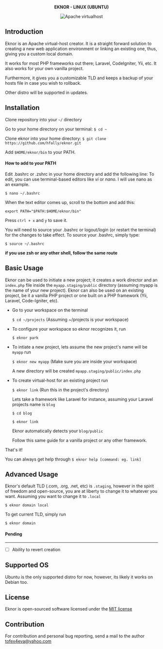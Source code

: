 <p align="center">
    <strong>
        EKNOR - LINUX (UBUNTU)
    </strong>
</p>

<p align="center">
    <img src="https://img.shields.io/badge/Apache-Virtualhost-red.svg" alt="Apache virtualhost">
</p>


## Introduction
Eknor is an Apache virtual-host creator. It is a straight forward solution to creating a new web application 
environment or linking an existing one, thus, giving you a custom local domain.

It works for most PHP frameworks out there; Laravel, CodeIgniter, Yii, etc. It also works for your own 
vanilla project.

Furthermore, it gives you a customizable TLD and keeps a backup of your hosts file in case you wish to rollback.

Other distro will be supported in updates.

## Installation
Clone repository into your `~/` directory

Go to your home directory on your terminal:
`$ cd ~`

Clone eknor into your home directory:
`$ git clone https://github.com/hfally/eknor.git`

Add `$HOME/eknor/bin` to your PATH.

#### How to add to your PATH
Edit .bashrc or .zshrc in your home directory and add the following line:
To edit, you can use terminal-based editors like *vi* or *nano*. I will use nano as an example.

`$ nano ~/.bashrc`

When the text editor comes up, scroll to the bottom and add this: 

`export PATH="$PATH:$HOME/eknor/bin"`

Press `ctrl + x` and `y` to save it.

You will need to source your .bashrc or logout/login (or restart the terminal) for the changes to take effect. To source your .bashrc, simply type:

`$ source ~/.bashrc`

**if you use zsh or any other shell, follow the same route**

## Basic Usage
Eknor can be used to initiate a new project; it creates a work director and an `index.php` file inside the `myapp.staging/public` directory (assuming myapp is the name of your new project). Eknor can also be used on an existing project, be it a vanilla PHP project or one built on a PHP framework (Yii, Laravel, Code-Igniter, etc).

* Go to your workspace on the terminal

    `$ cd ~/projects` (Assuming ~/projects is your workspace)

* To configure your workspace so eknor recognizes it, run

    `$ eknor park`

* To intiate a new project, lets assume the new project's name will be `myapp` run

    `$ eknor new myapp` (Make sure you are inside your workspace)

    A new directory will be created `mpapp.staging/public/index.php`

* To create virtual-host for an existing project run

    `$ eknor link` (Run this in the project's directory)

    Lets take a framework like Laravel for instance, assuming your Laravel projects name is `blog`

    `$ cd blog`

    `$ eknor link`

    Eknor automatically detects your `blog/public`

    Follow this same guide for a vanilla project or any other framework.

That's it!

You can always get help through `$ eknor help [command: eg. link]`

## Advanced Usage

Eknor's default TLD (.com, .org, .net, etc) is `.staging`, however in the spirit of freedom and open-source, you are at liberty to change it to whatever you want. Assuming you want to change it to `.local`


`$ eknor domain local`

To get current TLD, simply run

`$ eknor domain`

#### Pending ####
----
- [ ] Ability to revert creation 

## Supported OS
Ubuntu is the only supported distro for now, however, its likely it works on Debian too.

## License

Eknor is open-sourced software licensed under the [MIT license](http://opensource.org/licenses/MIT)

## Contribution
For contribution and personal bug reporting, send a mail to the author <a href='mailto:tofex4eva@yahoo.com'>tofex4eva@yahoo.com</a>
